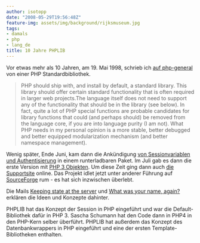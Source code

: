 ```yaml
---
author: isotopp
date: "2008-05-29T19:56:48Z"
feature-img: assets/img/background/rijksmuseum.jpg
tags:
- damals
- php
- lang_de
title: 10 Jahre PHPLIB
---
```

Vor etwas mehr als 10 Jahren, am 19. Mai 1998, schrieb ich
[auf php-general](http://marc.info/?l=php-general&m=90222497032618&w=2) von einer PHP Standardbibliothek. 

> PHP should ship with, and install by default, a standard library. This
> library should offer certain standard functionality that is often required
> in larger web projects.The language itself does not need to support any of
> the functionality that should be in the library (see below). In fact,
> quite a lot of PHP special functions are probable candidates for library
> functions that could (and perhaps should) be removed from the language
> core, if you are into language purity (I am not). What PHP needs in my
> personal opinion is a more stable, better debugged and better equipped
> modularization mechanism (and better namespace management).

Wenig später, Ende Juni, kam dann die Ankündigung 
[von Sessionvariablen und Authentisierung](http://marc.info/?l=php-general&m=90222503034131&w=2) 
in einem runterladbaren Paket. Im Juli gab es dann die erste Version mit 
[PHP 3 Objekten](http://marc.info/?l=php-general&m=90222513232492&w=2). Um diese Zeit ging dann auch 
[die Supportsite](http://marc.info/?l=php-general&m=90222513233868&w=2) online. 
Das Projekt idlet jetzt unter anderer Führung auf 
[SourceForge](http://phplib.sourceforge.net) rum - es hat sich inzwischen überlebt.

Die Mails 
[Keeping state at the server](http://marc.info/?l=phplib&m=94064176914442&w=2) und 
[What was your name, again?](http://marc.info/?l=phplib&m=94064176914442&w=2) erklären die Ideen
und Konzepte dahinter.

PHPLIB hat das Konzept der Session in PHP eingeführt und war die
Default-Bibliothek dafür in PHP 3. Sascha Schumann hat den Code dann in PHP4
in den PHP-Kern selber überführt. PHPLIB hat außerdem das Konzept des
Datenbankwrappers in PHP eingeführt und eine der ersten
Template-Bibliotheken enthalten.
